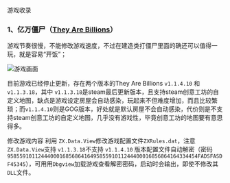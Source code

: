 游戏收录

### 1、亿万僵尸（[They Are Billions](https://store.steampowered.com/app/644930/They_Are_Billions/)）

游戏节奏很慢，不能修改游戏速度，不过在建造类打僵尸里面的确还可以值得一玩，就是容易“开饭”；

![游戏画面](https://shared.st.dl.eccdnx.com/store_item_assets/steam/apps/644930/ss_6df3b09ed1be7b6e7d3db4d89cddba9709c3cf1e.jpg?t=1595631876)

目前游戏已经停止更新，存在两个版本的They Are Billions `v1.1.4.10` 和 `v1.1.3.18`，其中 `v1.1.3.18`是steam最后更新版本，且支持steam创意工坊的自定义地图，缺点是游戏设定房屋会自动感染，玩起来不但难度增加，而且比较繁琐；而`v1.1.4.10`则是GOG版本，好处就是默认房屋不会自动感染，代价则是不支持steam创意工坊的自定义地图，几乎没有游戏性，毕竟创意工坊的地图要有意思得多。

修改游戏内容 利用 `ZX.Data.View`修改游戏配置文件`ZXRules.dat`，注意 `ZX.Data.View`支持 `v1.1.3.18`不支持 `v1.1.4.10` 版本配置文件自动解密（密码`95855910112444000168568641649585591011244400016856864164334454FADSFASDF45345`），可用用`Dbgview`加载游戏查看解密密码，启动时会输出，即使不修改其`DLL`文件。







